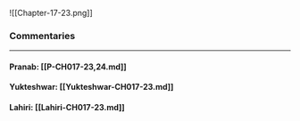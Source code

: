 ![[Chapter-17-23.png]]

### Commentaries

---

#### Pranab: [[P-CH017-23,24.md]]

#### Yukteshwar: [[Yukteshwar-CH017-23.md]]

#### Lahiri: [[Lahiri-CH017-23.md]]
